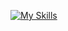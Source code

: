[![My Skills](https://skillicons.dev/icons?i=py,django,fastapi,flask,js,jquery,redis,postman,postgres,mongodb,mysql,html,css )](https://skillicons.dev)
